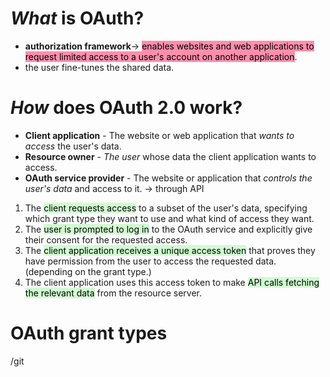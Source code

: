# *What* is OAuth?

- **authorization framework**-> <mark style="background: #FF5582A6;">enables websites and web applications to request limited access to a user's account on another application</mark>.
- the user fine-tunes the shared data. 

# *How* does OAuth 2.0 work?

- **Client application** - The website or web application that *wants to access* the user's data.
- **Resource owner** - *The user* whose data the client application wants to access.
- **OAuth service provider** - The website or application that *controls the user's data* and access to it. -> through API 

1. The <mark style="background: #BBFABBA6;">client requests access</mark> to a subset of the user's data, specifying which grant type they want to use and what kind of access they want.
2. The <mark style="background: #BBFABBA6;">user is prompted to log in</mark> to the OAuth service and explicitly give their consent for the requested access.
3. The <mark style="background: #BBFABBA6;">client application receives a unique access token</mark> that proves they have permission from the user to access the requested data.  (depending on the grant type.)
4. The client application uses this access token to make <mark style="background: #BBFABBA6;">API calls fetching the relevant data</mark> from the resource server.
# OAuth grant types

/git
